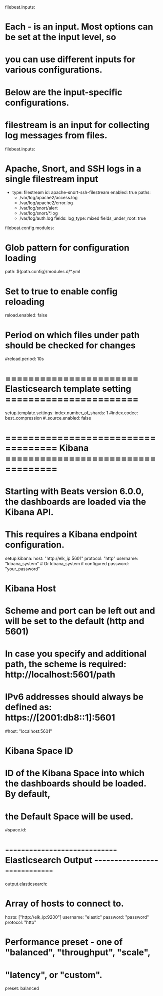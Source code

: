 filebeat.inputs:

# Each - is an input. Most options can be set at the input level, so
# you can use different inputs for various configurations.
# Below are the input-specific configurations.

# filestream is an input for collecting log messages from files.
filebeat.inputs:

# Apache, Snort, and SSH logs in a single filestream input
- type: filestream
  id: apache-snort-ssh-filestream
  enabled: true
  paths:
    - /var/log/apache2/access.log
    - /var/log/apache2/error.log
    - /var/log/snort/alert
    - /var/log/snort/*.log
    - /var/log/auth.log
  fields:
    log_type: mixed
  fields_under_root: true

filebeat.config.modules:
  # Glob pattern for configuration loading
  path: ${path.config}/modules.d/*.yml

  # Set to true to enable config reloading
  reload.enabled: false

  # Period on which files under path should be checked for changes
  #reload.period: 10s

# ======================= Elasticsearch template setting =======================

setup.template.settings:
  index.number_of_shards: 1
  #index.codec: best_compression
  #_source.enabled: false

# =================================== Kibana ===================================

# Starting with Beats version 6.0.0, the dashboards are loaded via the Kibana API.
# This requires a Kibana endpoint configuration.
setup.kibana:
  host: "http://elk_ip:5601"
  protocol: "http"
  username: "kibana_system"                # Or kibana_system if configured
  password: "your_password"

  # Kibana Host
  # Scheme and port can be left out and will be set to the default (http and 5601)
  # In case you specify and additional path, the scheme is required: http://localhost:5601/path
  # IPv6 addresses should always be defined as: https://[2001:db8::1]:5601
  #host: "localhost:5601"

  # Kibana Space ID
  # ID of the Kibana Space into which the dashboards should be loaded. By default,
  # the Default Space will be used.
  #space.id:

# ---------------------------- Elasticsearch Output ----------------------------
output.elasticsearch:
  # Array of hosts to connect to.
  hosts: ["http://elk_ip:9200"]
  username: "elastic"
  password: "password"
  protocol: "http"
  # Performance preset - one of "balanced", "throughput", "scale",
  # "latency", or "custom".
  preset: balanced

